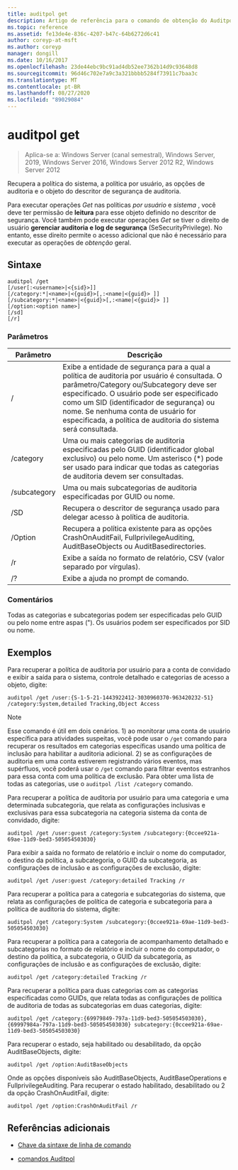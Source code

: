 ```yaml
---
title: auditpol get
description: Artigo de referência para o comando de obtenção do Auditpol, que recupera a política do sistema, a política por usuário, as opções de auditoria e o objeto do descritor de segurança de auditoria.
ms.topic: reference
ms.assetid: fe13de4e-836c-4207-b47c-64b6272d6c41
author: coreyp-at-msft
ms.author: coreyp
manager: dongill
ms.date: 10/16/2017
ms.openlocfilehash: 23de44ebc9bc91ad4db52ee7362b14d9c93648d8
ms.sourcegitcommit: 96d46c702e7a9c3a321bbbb5284f73911c7baa3c
ms.translationtype: MT
ms.contentlocale: pt-BR
ms.lasthandoff: 08/27/2020
ms.locfileid: "89029084"
---
```

# <a name="auditpol-get"></a>auditpol get

> Aplica-se a: Windows Server (canal semestral), Windows Server, 2019, Windows Server 2016, Windows Server 2012 R2, Windows Server 2012

Recupera a política do sistema, a política por usuário, as opções de auditoria e o objeto do descritor de segurança de auditoria.

Para executar operações *Get* nas políticas *por usuário* e *sistema* , você deve ter permissão de **leitura** para esse objeto definido no descritor de segurança. Você também pode executar operações *Get* se tiver o direito de usuário **gerenciar auditoria e log de segurança** (SeSecurityPrivilege). No entanto, esse direito permite o acesso adicional que não é necessário para executar as operações de *obtenção* geral.

## <a name="syntax"></a>Sintaxe

```
auditpol /get
[/user[:<username>|<{sid}>]]
[/category:*|<name>|<{guid}>[,:<name|<{guid}> ]]
[/subcategory:*|<name>|<{guid}>[,:<name|<{guid}> ]]
[/option:<option name>]
[/sd]
[/r]
```

### <a name="parameters"></a>Parâmetros

| Parâmetro | Descrição |
| --------- | ----------- |
| / | Exibe a entidade de segurança para a qual a política de auditoria por usuário é consultada. O parâmetro/Category ou/Subcategory deve ser especificado. O usuário pode ser especificado como um SID (identificador de segurança) ou nome. Se nenhuma conta de usuário for especificada, a política de auditoria do sistema será consultada. |
| /category | Uma ou mais categorias de auditoria especificadas pelo GUID (identificador global exclusivo) ou pelo nome. Um asterisco (*) pode ser usado para indicar que todas as categorias de auditoria devem ser consultadas. |
| /subcategory | Uma ou mais subcategorias de auditoria especificadas por GUID ou nome. |
| /SD | Recupera o descritor de segurança usado para delegar acesso à política de auditoria. |
| /Option | Recupera a política existente para as opções CrashOnAuditFail, FullprivilegeAuditing, AuditBaseObjects ou AuditBasedirectories. |
| /r | Exibe a saída no formato de relatório, CSV (valor separado por vírgulas). |
| /? | Exibe a ajuda no prompt de comando. |

### <a name="remarks"></a>Comentários

Todas as categorias e subcategorias podem ser especificadas pelo GUID ou pelo nome entre aspas ("). Os usuários podem ser especificados por SID ou nome.

## <a name="examples"></a>Exemplos

Para recuperar a política de auditoria por usuário para a conta de convidado e exibir a saída para o sistema, controle detalhado e categorias de acesso a objeto, digite:

```
auditpol /get /user:{S-1-5-21-1443922412-3030960370-963420232-51} /category:System,detailed Tracking,Object Access
```

> [!NOTE]
> Esse comando é útil em dois cenários. 1) ao monitorar uma conta de usuário específica para atividades suspeitas, você pode usar o `/get` comando para recuperar os resultados em categorias específicas usando uma política de inclusão para habilitar a auditoria adicional. 2) se as configurações de auditoria em uma conta estiverem registrando vários eventos, mas supérfluos, você poderá usar o `/get` comando para filtrar eventos estranhos para essa conta com uma política de exclusão. Para obter uma lista de todas as categorias, use o `auditpol /list /category` comando.

Para recuperar a política de auditoria por usuário para uma categoria e uma determinada subcategoria, que relata as configurações inclusivas e exclusivas para essa subcategoria na categoria sistema da conta de convidado, digite:

```
auditpol /get /user:guest /category:System /subcategory:{0ccee921a-69ae-11d9-bed3-505054503030}
```

Para exibir a saída no formato de relatório e incluir o nome do computador, o destino da política, a subcategoria, o GUID da subcategoria, as configurações de inclusão e as configurações de exclusão, digite:

```
auditpol /get /user:guest /category:detailed Tracking /r
```

Para recuperar a política para a categoria e subcategorias do sistema, que relata as configurações de política de categoria e subcategoria para a política de auditoria do sistema, digite:

```
auditpol /get /category:System /subcategory:{0ccee921a-69ae-11d9-bed3-505054503030}
```

Para recuperar a política para a categoria de acompanhamento detalhado e subcategorias no formato de relatório e incluir o nome do computador, o destino da política, a subcategoria, o GUID da subcategoria, as configurações de inclusão e as configurações de exclusão, digite:

```
auditpol /get /category:detailed Tracking /r
```

Para recuperar a política para duas categorias com as categorias especificadas como GUIDs, que relata todas as configurações de política de auditoria de todas as subcategorias em duas categorias, digite:

```
auditpol /get /category:{69979849-797a-11d9-bed3-505054503030},{69997984a-797a-11d9-bed3-505054503030} subcategory:{0ccee921a-69ae-11d9-bed3-505054503030}
```

Para recuperar o estado, seja habilitado ou desabilitado, da opção AuditBaseObjects, digite:

```
auditpol /get /option:AuditBaseObjects
```

Onde as opções disponíveis são AuditBaseObjects, AuditBaseOperations e FullprivilegeAuditing. Para recuperar o estado habilitado, desabilitado ou 2 da opção CrashOnAuditFail, digite:

```
auditpol /get /option:CrashOnAuditFail /r
```

## <a name="additional-references"></a>Referências adicionais

- [Chave da sintaxe de linha de comando](command-line-syntax-key.md)

- [comandos Auditpol](auditpol.md)

